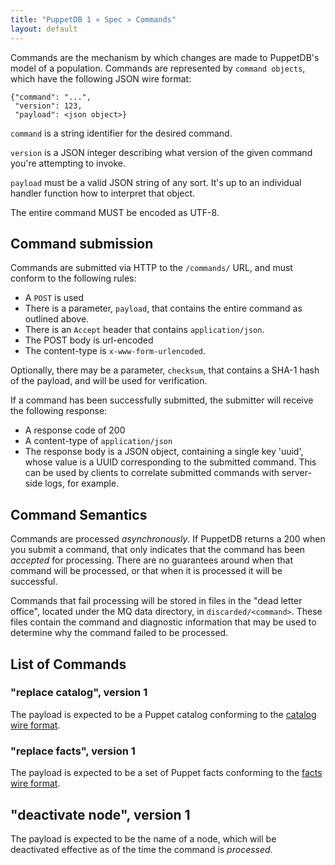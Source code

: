 ```yaml
---
title: "PuppetDB 1 » Spec » Commands"
layout: default
---
```



Commands are the mechanism by which changes are made to PuppetDB's
model of a population. Commands are represented by `command objects`,
which have the following JSON wire format:

    {"command": "...",
     "version": 123,
     "payload": <json object>}

`command` is a string identifier for the desired command.

`version` is a JSON integer describing what version of the given
command you're attempting to invoke.

`payload` must be a valid JSON string of any sort. It's up to an
individual handler function how to interpret that object.

The entire command MUST be encoded as UTF-8.

## Command submission

Commands are submitted via HTTP to the `/commands/` URL, and must
conform to the following rules:

* A `POST` is used
* There is a parameter, `payload`, that contains the entire command as
  outlined above.
* There is an `Accept` header that contains `application/json`.
* The POST body is url-encoded
* The content-type is `x-www-form-urlencoded`.

Optionally, there may be a parameter, `checksum`, that contains a SHA-1 hash of
the payload, and will be used for verification.

If a command has been successfully submitted, the submitter will
receive the following response:

* A response code of 200
* A content-type of `application/json`
* The response body is a JSON object, containing a single key 'uuid', whose
  value is a UUID corresponding to the submitted command. This can be used by
  clients to correlate submitted commands with server-side logs, for example.

## Command Semantics

Commands are processed _asynchronously_. If PuppetDB returns a 200
when you submit a command, that only indicates that the command has
been _accepted_ for processing. There are no guarantees around when
that command will be processed, or that when it is processed it will
be successful.

Commands that fail processing will be stored in files in the "dead
letter office", located under the MQ data directory, in
`discarded/<command>`. These files contain the command and diagnostic
information that may be used to determine why the command failed to be
processed.

## List of Commands

### "replace catalog", version 1

The payload is expected to be a Puppet catalog conforming to the
[catalog wire format](./spec_catalog_wire_format.html).

### "replace facts", version 1

The payload is expected to be a set of Puppet facts conforming to the
[facts wire format](./spec_facts_wire_format.html).

## "deactivate node", version 1

The payload is expected to be the name of a node, which will be deactivated
effective as of the time the command is *processed*.
